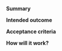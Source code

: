 <!--
NOTE: A capability should be sized to fit within a single release cycle
-->

**Summary**

<!--
Brief summary of what the capability is. Including *why* it is desired is helpful.
-->

**Intended outcome**

<!--
Benefit to the neutrons community (users, stakeholder, etc.) and/or software if the capability is successfully implemented.
This is an appropriate location for scope/boundaries of the capability.
-->

**Acceptance criteria**

<!--
This should communicate the criteria used to evaluate that the capability is complete (done) along with bounding and constraining scope.
-->

**How will it work?**

<!--
High level information about changes to be made.
Should not​ be a detailed design.
-->
